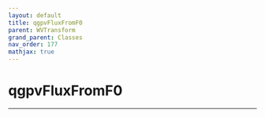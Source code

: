 ```yaml
---
layout: default
title: qgpvFluxFromF0
parent: WVTransform
grand_parent: Classes
nav_order: 177
mathjax: true
---
```


#  qgpvFluxFromF0




---

